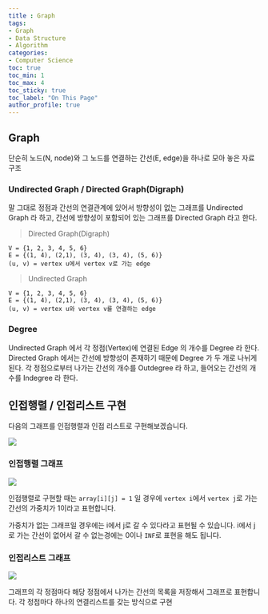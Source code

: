 ```yaml
---
title : Graph
tags:
- Graph
- Data Structure
- Algorithm
categories:
- Computer Science
toc: true
toc_min: 1
toc_max: 4
toc_sticky: true
toc_label: "On This Page"
author_profile: true
---
```


## Graph

단순히 노드(N, node)와 그 노드를 연결하는 간선(E, edge)을 하나로 모아 놓은 자료 구조

### Undirected Graph / Directed Graph(Digraph)

말 그대로 정점과 간선의 연결관계에 있어서 방향성이 없는 그래프를 Undirected Graph 라 하고, 간선에 방향성이 포함되어 있는 그래프를 Directed Graph 라고 한다.

> Directed Graph(Digraph)

```
V = {1, 2, 3, 4, 5, 6}
E = {(1, 4), (2,1), (3, 4), (3, 4), (5, 6)}
(u, v) = vertex u에서 vertex v로 가는 edge
```

> Undirected Graph

```
V = {1, 2, 3, 4, 5, 6}
E = {(1, 4), (2,1), (3, 4), (3, 4), (5, 6)}
(u, v) = vertex u와 vertex v를 연결하는 edge
```

### Degree

Undirected Graph 에서 각 정점(Vertex)에 연결된 Edge 의 개수를 Degree 라 한다. Directed Graph 에서는 간선에 방향성이 존재하기 때문에 Degree 가 두 개로 나뉘게 된다. 각 정점으로부터 나가는 간선의 개수를 Outdegree 라 하고, 들어오는 간선의 개수를 Indegree 라 한다.

## 인접행렬 / 인접리스트 구현

다음의 그래프를 인접행렬과 인접 리스트로 구현해보겠습니다.

![](https://user-images.githubusercontent.com/44635266/66832594-329fa680-ef95-11e9-920f-6d84419c4a51.png)

### 인접행렬 그래프

![](https://user-images.githubusercontent.com/44635266/66832595-329fa680-ef95-11e9-9992-ae9d4d822c59.png)

인접행렬로 구현할 때는 `array[i][j] = 1` 일 경우에 `vertex i`에서 `vertex j`로 가는 간선의 가중치가 1이라고 표현합니다.

가중치가 없는 그래프일 경우에는 i에서 j로 갈 수 있다라고 표현될 수 있습니다. i에서 j로 가는 간선이 없어서 갈 수  없는경에는 0이나 `INF`로 표현을 해도 됩니다.

### 인접리스트 그래프

![](https://user-images.githubusercontent.com/44635266/66832596-329fa680-ef95-11e9-89c4-9fd10363cf8a.png)

그래프의 각 정점마다 해당 정점에서 나가는 간선의 목록을 저장해서 그래프로 표현합니다. 각 정점마다 하나의 연결리스트를 갖는 방식으로 구현

